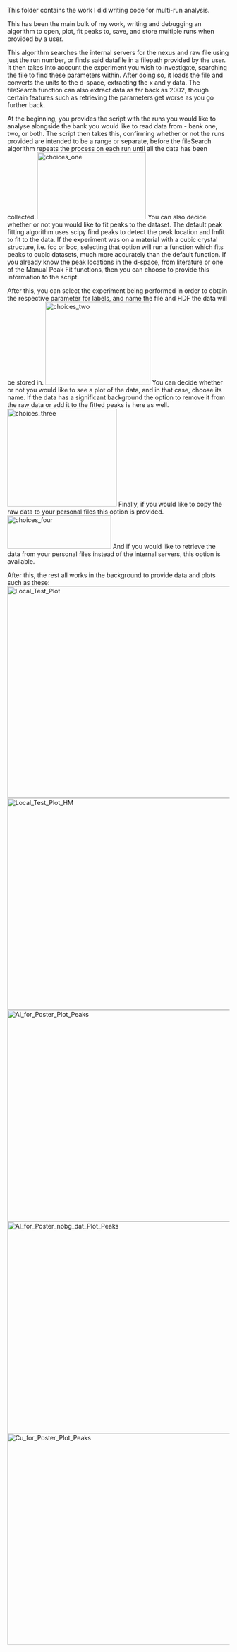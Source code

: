This folder contains the work I did writing code for multi-run analysis.

This has been the main bulk of my work, writing and debugging an algorithm to open, plot, fit peaks to, save, and store multiple runs when provided by a user.

This algorithm searches the internal servers for the nexus and raw file using just the run number, or finds said datafile in a filepath provided by the user. It then takes into account the experiment you wish to investigate, searching the file to find these parameters within. After doing so, it loads the file and converts the units to the d-space, extracting the x and y data. The fileSearch function can also extract data as far back as 2002, though certain features such as retrieving the parameters get worse as you go further back.

At the beginning, you provides the script with the runs you would like to analyse alongside the bank you would like to read data from - bank one, two, or both. The script then takes this, confirming whether or not the runs provided are intended to be a range or separate, before the fileSearch algorithm repeats the process on each run until all the data has been collected.
<img width="246" height="152" alt="choices_one" src="https://github.com/user-attachments/assets/413c327d-d22c-4b44-b8ae-6e96a5980920" />
You can also decide whether or not you would like to fit peaks to the dataset. The default peak fitting algorithm uses scipy find peaks to detect the peak location and lmfit to fit to the data. If the experiment was on a material with a cubic crystal structure, i.e. fcc or bcc, selecting that option will run a function which fits peaks to cubic datasets, much more accurately than the default function. If you already know the peak locations in the d-space, from literature or one of the Manual Peak Fit functions, then you can choose to provide this information to the script.

After this, you can select the experiment being performed in order to obtain the respective parameter for labels, and name the file and HDF the data will be stored in.
<img width="238" height="188" alt="choices_two" src="https://github.com/user-attachments/assets/6cb56ce8-5b2c-48f0-827e-8254d399db5b" />
You can decide whether or not you would like to see a plot of the data, and in that case, choose its name. If the data has a significant background the option to remove it from the raw data or add it to the fitted peaks is here as well.
<img width="248" height="222" alt="choices_three" src="https://github.com/user-attachments/assets/e2178010-d24a-4147-86f3-97d34ffcbf9c" />
Finally, if you would like to copy the raw data to your personal files this option is provided.
<img width="235" height="76" alt="choices_four" src="https://github.com/user-attachments/assets/30bf1a3b-3002-48e2-b78f-387596735b01" />
And if you would like to retrieve the data from your personal files instead of the internal servers, this option is available.

After this, the rest all works in the background to provide data and plots such as these:
<img width="640" height="480" alt="Local_Test_Plot" src="https://github.com/user-attachments/assets/47f4daab-9fa0-4a8d-85bf-f5bb68741d34" />
<img width="640" height="480" alt="Local_Test_Plot_HM" src="https://github.com/user-attachments/assets/ae446ec4-8b4b-40d0-8633-ff82c62519e3" />
<img width="640" height="480" alt="Al_for_Poster_Plot_Peaks" src="https://github.com/user-attachments/assets/dba418a1-5eee-47b9-bffc-cb72640d7ceb" />
<img width="640" height="480" alt="Al_for_Poster_nobg_dat_Plot_Peaks" src="https://github.com/user-attachments/assets/63778899-2f19-41dd-a6af-f7adfd715780" />
<img width="640" height="480" alt="Cu_for_Poster_Plot_Peaks" src="https://github.com/user-attachments/assets/86753929-7b6e-481f-92f3-0e60f37cb10c" />
